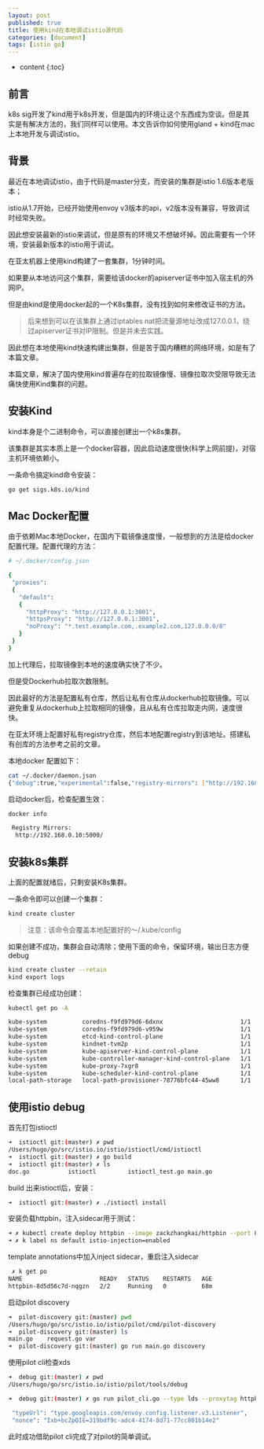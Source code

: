 ```yaml
---
layout: post
published: true
title: 使用kind在本地调试istio源代码
categories: [document]
tags: [istio go]
---
```

* content
{:toc}

## 前言

k8s sig开发了kind用于k8s开发，但是国内的环境让这个东西成为空谈。但是其实是有解决方法的，我们同样可以使用。本文告诉你如何使用gland + kind在mac上本地开发与调试istio。

## 背景

最近在本地调试istio，由于代码是master分支，而安装的集群是istio 1.6版本老版本；

istio从1.7开始，已经开始使用envoy v3版本的api，v2版本没有兼容，导致调试时经常失败。

因此想安装最新的istio来调试，但是原有的环境又不想破坏掉。因此需要有一个环境，安装最新版本的istio用于调试。

在亚太机器上使用kind构建了一套集群，1分钟时间。

如果要从本地访问这个集群，需要给该docker的apiserver证书中加入宿主机的外网IP。

但是由kind是使用docker起的一个K8s集群，没有找到如何来修改证书的方法。

>后来想到可以在该集群上通过iptables nat把流量源地址改成127.0.0.1，绕过apiserver证书对IP限制。但是并未去实践。

因此想在本地使用kind快速构建出集群，但是苦于国内糟糕的网络环境，如是有了本篇文章。

本篇文章，解决了国内使用kind普遍存在的拉取镜像慢、镜像拉取次受限导致无法痛快使用Kind集群的问题。

## 安装Kind

kind本身是个二进制命令，可以直接创建出一个k8s集群。

该集群是其实本质上是一个docker容器，因此启动速度很快(科学上网前提)，对宿主机环境依赖小。

一条命令搞定kind命令安装：

```bash
go get sigs.k8s.io/kind
```

## Mac Docker配置

由于依赖Mac本地Docker，在国内下载镜像速度慢，一般想到的方法是给docker配置代理。配置代理的方法：

```bash
# ~/.docker/config.json

{
 "proxies":
 {
   "default":
   {
     "httpProxy": "http://127.0.0.1:3001",
     "httpsProxy": "http://127.0.0.1:3001",
     "noProxy": "*.test.example.com,.example2.com,127.0.0.0/8"
   }
 }
}
```

加上代理后，拉取镜像到本地的速度确实快了不少。

但是受Dockerhub拉取次数限制。

因此最好的方法是配置私有仓库，然后让私有仓库从dockerhub拉取镜像。可以避免重复从dockerhub上拉取相同的镜像，且从私有仓库拉取走内网，速度很快。

在亚太环境上配置好私有registry仓库，然后本地配置registry到该地址。搭建私有创库的方法参考之前的文章。

本地docker 配置如下：

```bash
cat ~/.docker/daemon.json
{"debug":true,"experimental":false,"registry-mirrors": ["http://192.168.0.10:5000"]}
```

启动docker后，检查配置生效：

```bash
docker info

 Registry Mirrors:
  http://192.168.0.10:5000/
```

## 安装k8s集群

上面的配置就绪后，只剩安装K8s集群。

一条命令即可以创建一个集群：

```bash
kind create cluster
```

>注意：该命令会覆盖本地配置好的～/.kube/config

如果创建不成功，集群会自动清除；使用下面的命令，保留环境，输出日志方便debug

```bash
kind create cluster --retain
kind export logs
```

检查集群已经成功创建：

```bash
kubectl get po -A 

kube-system          coredns-f9fd979d6-6dxnx                      1/1     Running   0          3h2m
kube-system          coredns-f9fd979d6-v959w                      1/1     Running   0          3h2m
kube-system          etcd-kind-control-plane                      1/1     Running   0          3h2m
kube-system          kindnet-tvm2p                                1/1     Running   0          3h2m
kube-system          kube-apiserver-kind-control-plane            1/1     Running   0          3h2m
kube-system          kube-controller-manager-kind-control-plane   1/1     Running   1          3h2m
kube-system          kube-proxy-7xgr8                             1/1     Running   0          3h2m
kube-system          kube-scheduler-kind-control-plane            1/1     Running   0          3h2m
local-path-storage   local-path-provisioner-78776bfc44-45ww8      1/1     Running   0          3h2m
```

## 使用istio debug

首先打包istioctl

```bash
➜  istioctl git:(master) ✗ pwd
/Users/hugo/go/src/istio.io/istio/istioctl/cmd/istioctl
➜  istioctl git:(master) ✗ go build       
➜  istioctl git:(master) ✗ ls
doc.go           istioctl         istioctl_test.go main.go
```

build 出来istioctl后，安装：

```bash
➜  istioctl git:(master) ✗ ./istioctl install                                  
```

安装负载httpbin，注入sidecar用于测试：

```bash
➜ ✗ kubectl create deploy httpbin --image zackzhangkai/httpbin --port 80
➜ ✗ k label ns default istio-injection=enabled
```

template annotations中加入inject sidecar，重启注入sidecar

```bash
 ✗ k get po
NAME                      READY   STATUS    RESTARTS   AGE
httpbin-8d5d56c7d-nqgzn   2/2     Running   0          68m
```

启动pilot discovery

```bash
➜  pilot-discovery git:(master) pwd
/Users/hugo/go/src/istio.io/istio/pilot/cmd/pilot-discovery
➜  pilot-discovery git:(master) ls                                                                 
main.go    request.go var
➜  pilot-discovery git:(master) go run main.go discovery     
```

使用pilot cli检查xds

```bash
➜  debug git:(master) ✗ pwd
/Users/hugo/go/src/istio.io/istio/pilot/tools/debug

➜  debug git:(master) ✗ go run pilot_cli.go --type lds --proxytag httpbin-8d5d56c7d-nqgzn

 "typeUrl": "type.googleapis.com/envoy.config.listener.v3.Listener",
 "nonce": "Ixb+bcZpQIE=319bdf9c-adc4-4174-8d71-77cc801b14e2"

```

此时成功借助pilot cli完成了对pilot的简单调试。
